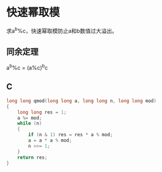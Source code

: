 # 快速幂取模

求a<sup>b</sup>%c，快速幂取模防止a和b数值过大溢出。

## 同余定理

a<sup>b</sup>%c = (a%c)<sup>b</sup>c

## C
``` C
long long qmod(long long a, long long n, long long mod)
{
    long long res = 1;
	a %= mod;
    while (n)
    {
        if (n & 1) res = res * a % mod;
        a = a * a % mod;
        n >>= 1;
    }
    return res;
}
```